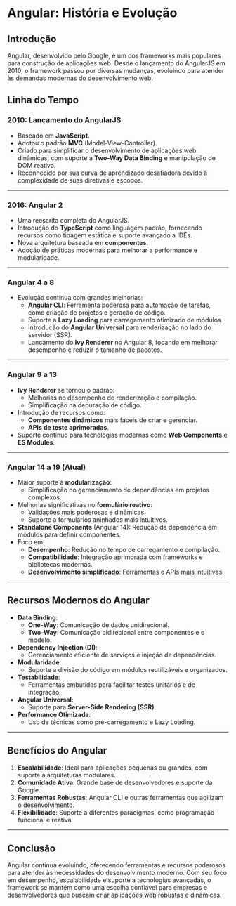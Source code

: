 # Angular: História e Evolução

## Introdução

Angular, desenvolvido pelo Google, é um dos frameworks mais populares para construção de aplicações web. Desde o lançamento do AngularJS em 2010, o framework passou por diversas mudanças, evoluindo para atender às demandas modernas do desenvolvimento web.

## Linha do Tempo

### **2010: Lançamento do AngularJS**
- Baseado em **JavaScript**.
- Adotou o padrão **MVC** (Model-View-Controller).
- Criado para simplificar o desenvolvimento de aplicações web dinâmicas, com suporte a **Two-Way Data Binding** e manipulação de DOM reativa.
- Reconhecido por sua curva de aprendizado desafiadora devido à complexidade de suas diretivas e escopos.

---

### **2016: Angular 2**
- Uma reescrita completa do AngularJS.
- Introdução do **TypeScript** como linguagem padrão, fornecendo recursos como tipagem estática e suporte avançado a IDEs.
- Nova arquitetura baseada em **componentes**.
- Adoção de práticas modernas para melhorar a performance e modularidade.

---

### **Angular 4 a 8**
- Evolução contínua com grandes melhorias:
  - **Angular CLI**: Ferramenta poderosa para automação de tarefas, como criação de projetos e geração de código.
  - Suporte a **Lazy Loading** para carregamento otimizado de módulos.
  - Introdução do **Angular Universal** para renderização no lado do servidor (SSR).
  - Lançamento do **Ivy Renderer** no Angular 8, focando em melhorar desempenho e reduzir o tamanho de pacotes.

---

### **Angular 9 a 13**
- **Ivy Renderer** se tornou o padrão:
  - Melhorias no desempenho de renderização e compilação.
  - Simplificação na depuração de código.
- Introdução de recursos como:
  - **Componentes dinâmicos** mais fáceis de criar e gerenciar.
  - **APIs de teste aprimoradas**.
- Suporte contínuo para tecnologias modernas como **Web Components** e **ES Modules**.

---

### **Angular 14 a 19 (Atual)**
- Maior suporte à **modularização**:
  - Simplificação no gerenciamento de dependências em projetos complexos.
- Melhorias significativas no **formulário reativo**:
  - Validações mais poderosas e dinâmicas.
  - Suporte a formulários aninhados mais intuitivos.
- **Standalone Components** (Angular 14): Redução da dependência em módulos para definir componentes.
- Foco em:
  - **Desempenho**: Redução no tempo de carregamento e compilação.
  - **Compatibilidade**: Integração aprimorada com frameworks e bibliotecas modernas.
  - **Desenvolvimento simplificado**: Ferramentas e APIs mais intuitivas.

---

## Recursos Modernos do Angular

- **Data Binding**:
  - **One-Way**: Comunicação de dados unidirecional.
  - **Two-Way**: Comunicação bidirecional entre componentes e o modelo.
- **Dependency Injection (DI)**:
  - Gerenciamento eficiente de serviços e injeção de dependências.
- **Modularidade**:
  - Suporte a divisão do código em módulos reutilizáveis e organizados.
- **Testabilidade**:
  - Ferramentas embutidas para facilitar testes unitários e de integração.
- **Angular Universal**:
  - Suporte para **Server-Side Rendering (SSR)**.
- **Performance Otimizada**:
  - Uso de técnicas como pré-carregamento e Lazy Loading.

---

## Benefícios do Angular

1. **Escalabilidade**: Ideal para aplicações pequenas ou grandes, com suporte a arquiteturas modulares.
2. **Comunidade Ativa**: Grande base de desenvolvedores e suporte da Google.
3. **Ferramentas Robustas**: Angular CLI e outras ferramentas que agilizam o desenvolvimento.
4. **Flexibilidade**: Suporte a diferentes paradigmas, como programação funcional e reativa.

---

## Conclusão

Angular continua evoluindo, oferecendo ferramentas e recursos poderosos para atender às necessidades do desenvolvimento moderno. Com seu foco em desempenho, escalabilidade e suporte a tecnologias avançadas, o framework se mantém como uma escolha confiável para empresas e desenvolvedores que buscam criar aplicações web robustas e dinâmicas.
